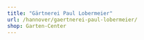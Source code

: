 ```yaml
---
title: "Gärtnerei Paul Lobermeier"
url: /hannover/gaertnerei-paul-lobermeier/
shop: Garten-Center
---
```

